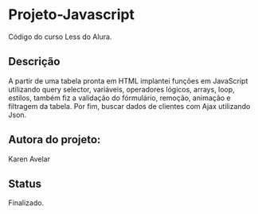 # Projeto-Javascript

Código do curso Less do Alura.

## Descrição

A partir de uma tabela pronta em HTML implantei funções em JavaScript utilizando query selector, variáveis, operadores lógicos, arrays, loop, estilos, também fiz a validação do fórmulário, remoção, animação e filtragem da tabela. Por fim, buscar dados de clientes com Ajax utilizando Json.

## Autora do projeto:

Karen Avelar

## Status

Finalizado.
